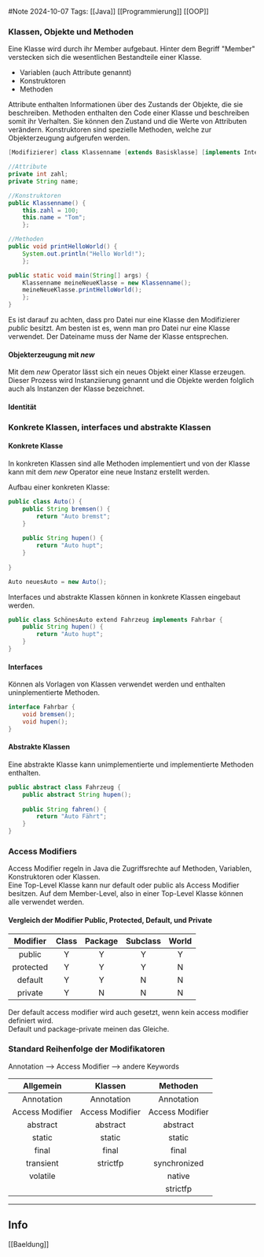 #Note
2024-10-07
Tags: [[Java]] [[Programmierung]] [[OOP]]

### Klassen, Objekte und Methoden

Eine Klasse wird durch ihr Member aufgebaut. Hinter dem Begriff "Member"
verstecken sich die wesentlichen Bestandteile einer Klasse. 

+ Variablen (auch Attribute genannt)
+ Konstruktoren
+ Methoden  

Attribute enthalten Informationen über des Zustands der Objekte, die sie beschreiben.
Methoden enthalten den Code einer Klasse und beschreiben somit ihr Verhalten.
Sie können den Zustand und die Werte von Attributen verändern. Konstruktoren sind 
spezielle Methoden, welche zur Objekterzeugung aufgerufen werden.

```Java
[Modifizierer] class Klassenname [extends Basisklasse] [implements Interface-Liste] {

//Attribute
private int zahl;
private String name;

//Konstruktoren
public Klassenname() {
    this.zahl = 100;
    this.name = "Tom";
    };

//Methoden
public void printHelloWorld() {
    System.out.println("Hello World!");
    };

public static void main(String[] args) {
    Klassenname meineNeueKlasse = new Klassenname();
    meineNeueKlasse.printHelloWorld();
    };
}
```  
Es ist darauf zu achten, dass pro Datei nur eine Klasse den Modifizierer
*public* besitzt. Am besten ist es, wenn man pro Datei nur eine Klasse verwendet. Der Dateiname
muss der Name der Klasse entsprechen.

#### Objekterzeugung mit *new*

Mit dem *new* Operator lässt sich ein neues Objekt einer Klasse erzeugen.
Dieser Prozess wird Instanziierung genannt und die Objekte werden folglich auch als Instanzen
der Klasse bezeichnet.

#### Identität


### Konkrete Klassen, interfaces und abstrakte Klassen

#### Konkrete Klasse
In konkreten Klassen sind alle Methoden implementiert und von der Klasse kann mit dem *new*
Operator eine neue Instanz erstellt werden.

Aufbau einer konkreten Klasse:
```Java
public class Auto() {
    public String bremsen() {
        return "Auto bremst";
    }
    
    public String hupen() {
        return "Auto hupt";
    }
    
}

Auto neuesAuto = new Auto();
```

Interfaces und abstrakte Klassen können in konkrete Klassen eingebaut werden.
```Java
public class SchönesAuto extend Fahrzeug implements Fahrbar {
    public String hupen() {
        return "Auto hupt";
    }
}
```

#### Interfaces

Können als Vorlagen von Klassen verwendet werden und enthalten uninplementierte Methoden. 
```Java
interface Fahrbar {
    void bremsen();
    void hupen();
}
```

#### Abstrakte Klassen

Eine abstrakte Klasse kann unimplementierte und implementierte Methoden enthalten.
```Java
public abstract class Fahrzeug {
    public abstract String hupen();
    
    public String fahren() {
        return "Auto Fährt";
    }
}
```

### Access Modifiers

Access Modifier regeln in Java die Zugriffsrechte auf Methoden, Variablen, Konstruktoren oder Klassen.  
Eine Top-Level Klasse kann nur default oder public als Access Modifier besitzen. 
Auf dem Member-Level, also in einer Top-Level Klasse können alle verwendet werden.

#### Vergleich der Modifier Public, Protected, Default, und Private

| Modifier  | Class | Package | Subclass | World |
|:---------:|:-----:|:-------:|:--------:|:-----:|
|  public   |   Y   |    Y    |    Y     |   Y   |
| protected |   Y   |    Y    |    Y     |   N   |
|  default  |   Y   |    Y    |    N     |   N   |
|  private  |   Y   |    N    |    N     |   N   |

Der default access modifier wird auch gesetzt, wenn kein access modifier definiert wird.  
Default und package-private meinen das Gleiche.

### Standard Reihenfolge der Modifikatoren

Annotation --> Access Modifier --> andere Keywords  

|  **Allgemein**  |   **Klassen**   |  **Methoden**   |
|:---------------:|:---------------:|:---------------:|
|   Annotation    |   Annotation    |   Annotation    |
| Access Modifier | Access Modifier | Access Modifier |
|    abstract     |    abstract     |    abstract     |
|     static      |     static      |     static      |
|      final      |      final      |      final      |
|    transient    |    strictfp     |  synchronized   |
|    volatile     |                 |     native      |
|                 |                 |    strictfp     |


---
## Info

[[Baeldung]]